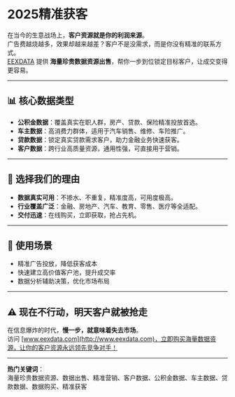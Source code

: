 # 2025精准获客

在当今的生意战场上，**客户资源就是你的利润来源**。  
广告费越烧越多，效果却越来越差？客户不是没需求，而是你没有精准的联系方式。  
[EEXDATA](http://www.eexdata.com) 提供 **海量珍贵数据资源出售**，帮你一步到位锁定目标客户，让成交变得更容易。

---

## 📊 核心数据类型
- **公积金数据**：覆盖真实在职人群，房产、贷款、保险精准投放首选。
- **车主数据**：高消费力群体，适用于汽车销售、维修、车险推广。
- **贷款数据**：锁定真实贷款需求客户，助力金融业务快速获客。
- **客户数据**：跨行业高质量资源，通用性强，可直接用于营销。

---

## 💎 选择我们的理由
- **数据真实可用**：不掺水、不重复，精准度高，可用度极高。
- **行业覆盖广泛**：金融、房地产、汽车、教育、零售、医疗等全适配。
- **交付迅速**：在线购买，立即获取，抢占先机。

---

## 🚀 使用场景
- 精准广告投放，降低获客成本  
- 快速建立高价值客户池，提升成交率  
- 数据分析辅助决策，优化市场布局  

---

## ⚠ 现在不行动，明天客户就被抢走
在信息爆炸的时代，**慢一步，就意味着失去市场**。  
访问 [www.eexdata.com](http://www.eexdata.com)，立即购买海量数据资源，让你的客户资源永远领先竞争对手！

---

**热门关键词**：  
海量珍贵数据资源、数据出售、精准营销、客户数据、公积金数据、车主数据、贷款数据、数据购买、精准获客
